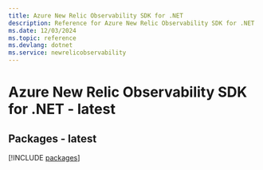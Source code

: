 ```yaml
---
title: Azure New Relic Observability SDK for .NET
description: Reference for Azure New Relic Observability SDK for .NET
ms.date: 12/03/2024
ms.topic: reference
ms.devlang: dotnet
ms.service: newrelicobservability
---
```

# Azure New Relic Observability SDK for .NET - latest
## Packages - latest
[!INCLUDE [packages](new-relic-observability-index.md)]
